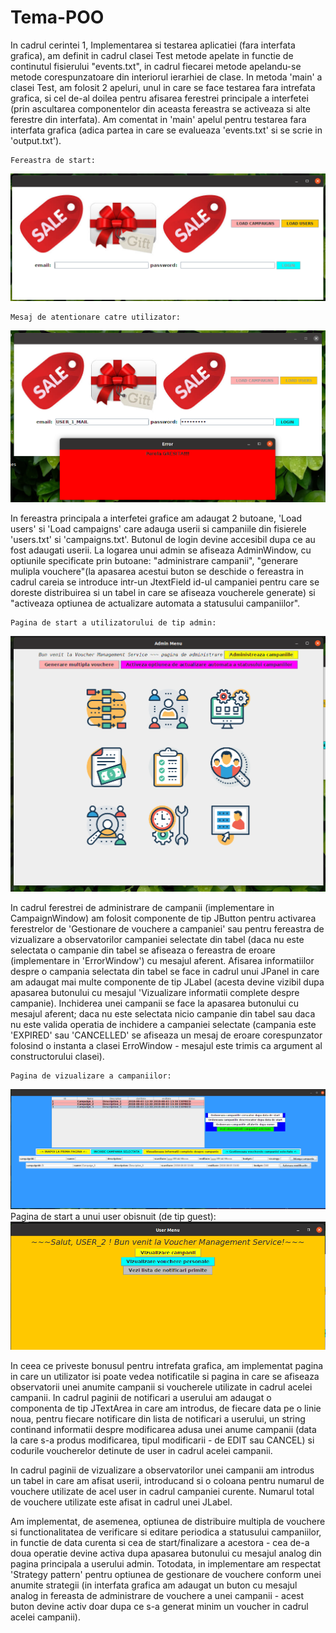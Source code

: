 # Tema-POO

In cadrul cerintei 1, Implementarea si testarea aplicatiei (fara interfata grafica), am definit in cadrul clasei Test metode apelate in functie de continutul fisierului "events.txt", in cadrul fiecarei metode apelandu-se metode corespunzatoare din interiorul ierarhiei de clase. In metoda 'main' a clasei Test, am folosit 2 apeluri, unul in care se face testarea fara intrefata grafica, si cel de-al doilea pentru afisarea ferestrei principale a interfetei (prin ascultarea componentelor din aceasta fereastra se activeaza si alte ferestre din interfata). Am comentat in 'main' apelul pentru testarea fara interfata grafica (adica partea in care se evalueaza 'events.txt' si se scrie in 'output.txt').

	Fereastra de start:
![alt-text](https://github.com/andreea-h/Tema-POO/blob/master/pagina_start.png)

	Mesaj de atentionare catre utilizator:
![alt-text](https://github.com/andreea-h/Tema-POO/blob/master/gestionare_input_eronat.png)

In fereastra principala a interfetei grafice am adaugat 2 butoane, 'Load users' si 'Load campaigns' care adauga userii si campaniile din fisierele 'users.txt' si 'campaigns.txt'. Butonul de login devine accesibil dupa ce au fost adaugati userii. La logarea unui admin se afiseaza AdminWindow, cu optiunile specificate prin butoane: "administrare campanii", "generare mulipla vouchere"(la apasarea acestui buton se deschide o fereastra in cadrul careia se introduce intr-un JtextField id-ul campaniei pentru care se doreste distribuirea si un tabel in care se afiseaza voucherele generate) si "activeaza optiunea de actualizare automata a statusului campaniilor".
	
	Pagina de start a utilizatorului de tip admin:
![alt-text](https://github.com/andreea-h/Tema-POO/blob/master/pagina_start_admin.png)

In cadrul ferestrei de administrare de campanii (implementare in CampaignWindow) am folosit componente de tip JButton pentru activarea ferestrelor de 'Gestionare de vouchere a campaniei' sau pentru fereastra de vizualizare a observatorilor campaniei selectate din tabel (daca nu este selectata o campanie din tabel se afiseaza o fereastra de eroare (implementare in 'ErrorWindow') cu mesajul aferent. Afisarea informatiilor despre o campania selectata din tabel se face in cadrul unui JPanel in care am adaugat mai multe componente de tip JLabel (acesta devine vizibil dupa apasarea butonului cu mesajul 'Vizualizare informatii complete despre campanie). Inchiderea unei campanii se face la apasarea butonului cu mesajul aferent; daca nu este selectata nicio campanie din tabel sau daca nu este valida operatia de inchidere a campaniei selectate (campania este 'EXPIRED' sau 'CANCELLED' se afiseaza un mesaj de eroare corespunzator folosind o instanta a clasei ErroWindow - mesajul este trimis ca argument al constructorului clasei).

	Pagina de vizualizare a campaniilor:
![alt-text](https://github.com/andreea-h/Tema-POO/blob/master/pagina_campanii.png)	
	Pagina de start a unui user obisnuit (de tip guest):
![alt-text](https://github.com/andreea-h/Tema-POO/blob/master/pagina_start_user.png)
	
In ceea ce priveste bonusul pentru intrefata grafica, am implementat pagina in care un utilizator isi poate vedea notificatile si pagina in care se afiseaza observatorii unei anumite campanii si voucherele utilizate in cadrul acelei campanii. In cadrul paginii de notificari a userului am adaugat o componenta de tip JTextArea in care am introdus, de fiecare data pe o linie noua, pentru fiecare notificare din lista de notificari a userului, un string continand informatii despre modificarea adusa unei anume campanii (data la care s-a produs modificarea, tipul modificarii - de EDIT sau CANCEL) si codurile voucherelor detinute de user in cadrul acelei campanii.
	
In cadrul paginii de vizualizare a observatorilor unei campanii am introdus un tabel in care am afisat userii, introducand si o coloana pentru numarul de vouchere utilizate de acel user in cadrul campaniei curente. Numarul total de vouchere utilizate este afisat in cadrul unei JLabel.
	
Am implementat, de asemenea, optiunea de distribuire multipla de vouchere si functionalitatea de verificare si editare periodica a statusului campaniilor, in functie de data curenta si cea de start/finalizare a acestora - cea de-a doua operatie devine activa dupa apasarea butonului cu mesajul analog din pagina principala a userului admin. Totodata, in implementare am respectat 'Strategy pattern' pentru optiunea de gestionare de vouchere conform unei anumite strategii (in interfata grafica am adaugat un buton cu mesajul analog in fereasta de administrare de vouchere a unei campanii - acest buton devine activ doar dupa ce s-a generat minim un voucher in cadrul acelei campanii).
